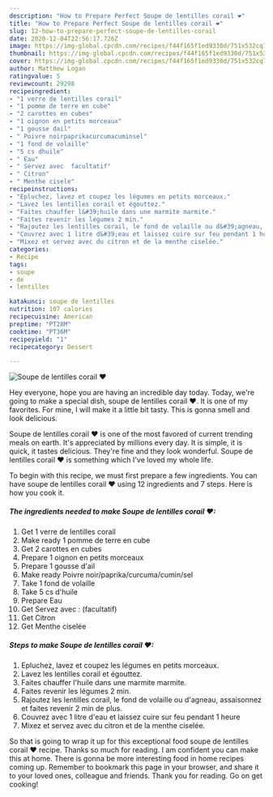 ```yaml
---
description: "How to Prepare Perfect Soupe de lentilles corail ❤"
title: "How to Prepare Perfect Soupe de lentilles corail ❤"
slug: 12-how-to-prepare-perfect-soupe-de-lentilles-corail
date: 2020-12-04T22:56:17.726Z
image: https://img-global.cpcdn.com/recipes/f44f165f1ed9330d/751x532cq70/soupe-de-lentilles-corail-❤-photo-principale-de-la-recette.jpg
thumbnail: https://img-global.cpcdn.com/recipes/f44f165f1ed9330d/751x532cq70/soupe-de-lentilles-corail-❤-photo-principale-de-la-recette.jpg
cover: https://img-global.cpcdn.com/recipes/f44f165f1ed9330d/751x532cq70/soupe-de-lentilles-corail-❤-photo-principale-de-la-recette.jpg
author: Matthew Logan
ratingvalue: 5
reviewcount: 29298
recipeingredient:
- "1 verre de lentilles corail"
- "1 pomme de terre en cube"
- "2 carottes en cubes"
- "1 oignon en petits morceaux"
- "1 gousse dail"
- " Poivre noirpaprikacurcumacuminsel"
- "1 fond de volaille"
- "5 cs dhuile"
- " Eau"
- " Servez avec  facultatif"
- " Citron"
- " Menthe cisele"
recipeinstructions:
- "Epluchez, lavez et coupez les légumes en petits morceaux."
- "Lavez les lentilles corail et égouttez."
- "Faites chauffer l&#39;huile dans une marmite marmite."
- "Faites revenir les légumes 2 min."
- "Rajoutez les lentilles corail, le fond de volaille ou d&#39;agneau, assaisonnez et faites revenir 2 min de plus."
- "Couvrez avec 1 litre d&#39;eau et laissez cuire sur feu pendant 1 heure"
- "Mixez et servez avec du citron et de la menthe ciselée."
categories:
- Recipe
tags:
- soupe
- de
- lentilles

katakunci: soupe de lentilles 
nutrition: 107 calories
recipecuisine: American
preptime: "PT28M"
cooktime: "PT36M"
recipeyield: "1"
recipecategory: Dessert

---
```



![Soupe de lentilles corail ❤](https://img-global.cpcdn.com/recipes/f44f165f1ed9330d/751x532cq70/soupe-de-lentilles-corail-❤-photo-principale-de-la-recette.jpg)

Hey everyone, hope you are having an incredible day today. Today, we're going to make a special dish, soupe de lentilles corail ❤. It is one of my favorites. For mine, I will make it a little bit tasty. This is gonna smell and look delicious.

Soupe de lentilles corail ❤ is one of the most favored of current trending meals on earth. It's appreciated by millions every day. It is simple, it is quick, it tastes delicious. They're fine and they look wonderful. Soupe de lentilles corail ❤ is something which I've loved my whole life.




To begin with this recipe, we must first prepare a few ingredients. You can have soupe de lentilles corail ❤ using 12 ingredients and 7 steps. Here is how you cook it.

<!--inarticleads1-->

##### The ingredients needed to make Soupe de lentilles corail ❤:

1. Get 1 verre de lentilles corail
1. Make ready 1 pomme de terre en cube
1. Get 2 carottes en cubes
1. Prepare 1 oignon en petits morceaux
1. Prepare 1 gousse d&#39;ail
1. Make ready  Poivre noir/paprika/curcuma/cumin/sel
1. Take 1 fond de volaille
1. Take 5 cs d&#39;huile
1. Prepare  Eau
1. Get  Servez avec : (facultatif)
1. Get  Citron
1. Get  Menthe ciselée




<!--inarticleads2-->

##### Steps to make Soupe de lentilles corail ❤:

1. Epluchez, lavez et coupez les légumes en petits morceaux.
1. Lavez les lentilles corail et égouttez.
1. Faites chauffer l&#39;huile dans une marmite marmite.
1. Faites revenir les légumes 2 min.
1. Rajoutez les lentilles corail, le fond de volaille ou d&#39;agneau, assaisonnez et faites revenir 2 min de plus.
1. Couvrez avec 1 litre d&#39;eau et laissez cuire sur feu pendant 1 heure
1. Mixez et servez avec du citron et de la menthe ciselée.




So that is going to wrap it up for this exceptional food soupe de lentilles corail ❤ recipe. Thanks so much for reading. I am confident you can make this at home. There is gonna be more interesting food in home recipes coming up. Remember to bookmark this page in your browser, and share it to your loved ones, colleague and friends. Thank you for reading. Go on get cooking!
